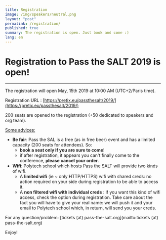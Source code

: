 ```yaml
---
title: Registration
image: /img/speakers/neutral.png
layout: "post"
permalink: /registration/
published: true
summary: The registration is open. Just book and come :)
lang: en
---
```


# Registration to Pass the SALT 2019 is open!

---

The registration will open May, 15th 2019 at 10:00 AM (UTC+2/Paris time).

Registration URL : [https://pretix.eu/passthesalt/2019/](https://pretix.eu/passthesalt/2019/)

200 seats are opened to the registration (+50 dedicated to speakers and org team).

<u>Some advices:</u>
* **Be fair**: Pass the SAL is a free (as in free beer) event and has a limited capacity (200 seats for attendees). So: 
    * **book a seat only if you are sure to come**! 
    * if after registration, it appears you can't finally come to the conference, **please cancel your order**.
* **Wifi**: Polytech school which hosts Pass the SALT will provide two kinds of wifi. 
    * A **limited wifi** (ie ~ only HTTP/HTTPS) wifi with shared creds: no action required on your side during registration to be able to access it. 
    * A **non filtered wifi with individual creds** : if you want this kind of wifi access, check the option during registration. Take care about the fact you will have to give your real name: we will push it and your email to Polytech school which, in return, will send you your creds.

For any question/problem: [tickets (at) pass-the-salt.org](mailto:tickets (at) pass-the-salt.org)

Enjoy!